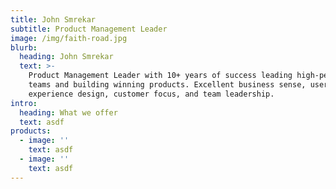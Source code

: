 ```yaml
---
title: John Smrekar
subtitle: Product Management Leader
image: /img/faith-road.jpg
blurb:
  heading: John Smrekar
  text: >-
    Product Management Leader with 10+ years of success leading high-performing
    teams and building winning products. Excellent business sense, user
    experience design, customer focus, and team leadership.
intro:
  heading: What we offer
  text: asdf
products:
  - image: ''
    text: asdf
  - image: ''
    text: asdf
---
```


